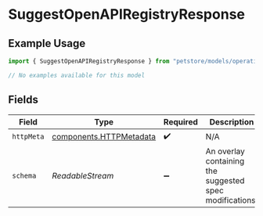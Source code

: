# SuggestOpenAPIRegistryResponse

## Example Usage

```typescript
import { SuggestOpenAPIRegistryResponse } from "petstore/models/operations";

// No examples available for this model
```

## Fields

| Field                                                              | Type                                                               | Required                                                           | Description                                                        |
| ------------------------------------------------------------------ | ------------------------------------------------------------------ | ------------------------------------------------------------------ | ------------------------------------------------------------------ |
| `httpMeta`                                                         | [components.HTTPMetadata](../../models/components/httpmetadata.md) | :heavy_check_mark:                                                 | N/A                                                                |
| `schema`                                                           | *ReadableStream<Uint8Array>*                                       | :heavy_minus_sign:                                                 | An overlay containing the suggested spec modifications.            |